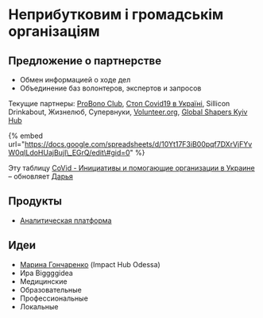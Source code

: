 # Неприбутковим і громадськім організаціям

## Предложение о партнерстве

* Обмен информацией о ходе дел
* Объединение баз волонтеров, экспертов и запросов

Текущие партнеры: [ProBono Club](https://probono.org.ua/), [Стоп Covid19 в Україні](https://www.facebook.com/stopcovid19ua/), Sillicon Drinkabout, Жизнелюб, Супервнуки, [Volunteer.org](https://www.volonter.org/), [Global Shapers Kyiv Hub](https://www.globalshapers.kyiv.ua/)

{% embed url="https://docs.google.com/spreadsheets/d/10Yt17F3iB00pqf7DXrVjFYvW0qILdoHUajBujI\_EGrQ/edit\#gid=0" %}

Эту таблицу [CoVid - Инициативы и помогающие организации в Украине](https://docs.google.com/spreadsheets/d/10Yt17F3iB00pqf7DXrVjFYvW0qILdoHUajBujI_EGrQ/edit#gid=0) – обновляет [Дарья](https://t.me/Greenochre)

## Продукты

* [Аналитическая платформа](proekti/analitika-mepping-dannykh.md)

## Идеи

* [Марина Гончаренко](https://www.facebook.com/margonchar) \(Impact Hub Odessa\)
* Ира Biggggidea
* Медицинские
* Образовательные
* Профессиональные
* Локальные 

